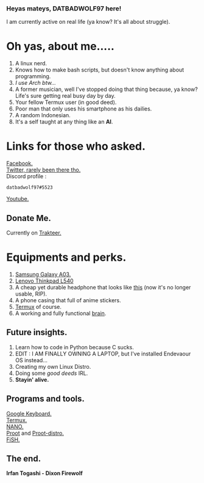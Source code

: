 ### Heyas mateys, DATBADWOLF97 here!
I am currently active on real life (ya know? It's all about struggle). <br/>
# Oh yas, about me.....
1. A linux nerd.
2. Knows how to make bash scripts, but doesn't know anything about programming.
3. *I use Arch btw...*
4. A former musician, well I've stopped doing that thing because, ya know? Life's sure getting real busy day by day.
5. Your fellow Termux user (in good deed).
6. Poor man that only uses his smartphone as his dailies.
7. A random Indonesian.
8. It's a self taught at any thing like an **AI**.
# Links for those who asked.
[Facebook.](https://facebook.com/datbadwolf1997) <br/>
[Twitter, rarely been there tho.](https://twitter.com/datbadwolf97) <br/>
Discord profile : 
```
datbadwolf97#5523
```
[Youtube.](https://youtube.com/channel/UCPCJFHDHvnU_R7GZJOlSeQg)

## Donate Me.
Currently on [Trakteer.](http://trakteer.id/redwolf7)
# Equipments and perks.
1. [Samsung Galaxy A03.](https://www.gsmarena.com/samsung_galaxy_a03-11244.php)
2. [Lenovo Thinkpad L540](https://www.lenovo.com/ph/en/commercial-notebook/thinkpad/thinkpad-l-series/L540/p/22TP2TBL540)
3. A cheap yet durable headphone that looks like [this](https://github.com/datbadwolf97/datbadwolf97/blob/main/Screenshot_20221022-200007_Google.png) (now it's no longer usable, RIP).
4. A phone casing that full of anime stickers.
5. [Termux](https://github.com/termux/termux-app) of course.
6. A working and fully functional [brain](https://en.m.wikipedia.org/wiki/Brain).
## Future insights.
1. Learn how to code in Python because C sucks.
2. EDIT : I AM FINALLY OWNING A LAPTOP, but I've installed Endevaour OS instead...
3. Creating my own Linux Distro.
4. Doing some *good deeds* IRL.
5. **Stayin' alive.**
## Programs and tools.
[Google Keyboard.](https://play.google.com/store/apps/details?id=com.google.android.inputmethod.latin) <br/>
[Termux.](https://github.com/termux/termux-app) <br/>
[NANO.](https://www.nano-editor.org/) <br>
[Proot](https://github.com/termux/proot) and [Proot-distro.](https://github.com/termux/proot-distro) <br/>
[FiSH.](https://fishshell.com/) <br/>
## The end.
**Irfan Togashi - Dixon Firewolf**
